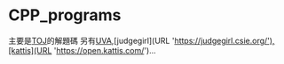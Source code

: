 # CPP_programs
主要是[TOJ](URL 'https://toj.tfcis.org/oj/')的解題碼  
另有[UVA](URL 'https://uva.onlinejudge.org/'),[judgegirl](URL 'https://judgegirl.csie.org/'),[kattis](URL 'https://open.kattis.com/')...
